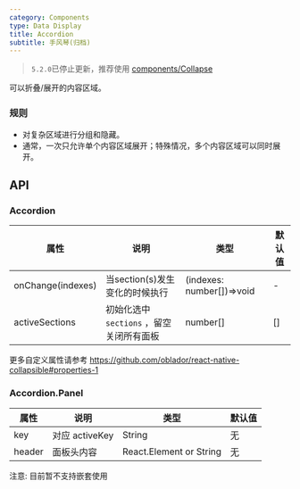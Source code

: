 ```yaml
---
category: Components
type: Data Display
title: Accordion
subtitle: 手风琴(归档)
---
```


> `5.2.0`已停止更新，推荐使用 [components/Collapse](/components/collapse-cn)

可以折叠/展开的内容区域。

### 规则
- 对复杂区域进行分组和隐藏。
- 通常，一次只允许单个内容区域展开；特殊情况，多个内容区域可以同时展开。


## API

### Accordion

| 属性              | 说明                                    | 类型                      | 默认值 |
| ----------------- | --------------------------------------- | ------------------------- | ------ |
| onChange(indexes) | 当section(s)发生变化的时候执行        | (indexes: number[])=>void | -      |
| activeSections    | 初始化选中`sections` ，留空关闭所有面板 | number[]                  | []     |

更多自定义属性请参考 https://github.com/oblador/react-native-collapsible#properties-1


### Accordion.Panel

| 属性   | 说明           | 类型                    | 默认值 |
| ------ | -------------- | ----------------------- | ------ |
| key    | 对应 activeKey | String                  | 无     |
| header | 面板头内容     | React.Element or String | 无     |

注意: 目前暂不支持嵌套使用
